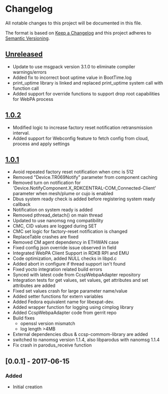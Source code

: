 # Changelog
All notable changes to this project will be documented in this file.

The format is based on [Keep a Changelog](http://keepachangelog.com/en/1.0.0/)
and this project adheres to [Semantic Versioning](http://semver.org/spec/v2.0.0.html).

## [Unreleased]
- Update to use msgpack version 3.1.0 to eliminate compiler warnings/errors
- Added fix to incorrect boot uptime value in BootTime.log
- print_uptime library is linked and replaced print_uptime system call with function call
- Added support for override functions to support drop root capabilities for WebPA process

## [1.0.2]

- Modified logic to increase factory reset notification retransmission interval.  
- Added support for Webconfig feature to fetch config from cloud, process and apply settings

## [1.0.1]

- Avoid repeated factory reset notification when cmc is 512
- Removed "Device.TR069Notify" parameter from component caching
- Removed turn on notification for 'Device.NotifyComponent.X_RDKCENTRAL-COM_Connected-Client' parameter when mesh/plume or cujo is enabled
- Dbus system ready check is added before registering system ready callback
- Notification on system ready is added
- Removed pthread_detach() on main thread
- Updated to use nanomsg nng compatibility
- CMC, CID values are logged during SET
- CMC set logic for factory-reset notification is changed
- ReplaceTable crashes are fixed
- Removed CM agent dependency in ETHWAN case
- Fixed config json override issue observed in field
- Integrated WebPA Client Support in RDKB RPI and EMU 
- Code optimization, added NULL checks in libpd.c
- Added abort in configure if thread support isn't found 
- Fixed yocto integration related build errors
- Synced with latest code from CcspWebpaAdapter repository
- Integration tests for get values, set values, get attributes and set attributes are added
- Fixed set values crash for large parameter name/value
- Added setter functions for extern variables
- Added Fedora equivalent name for libexpat-dev.
- Added wrapper function for logging using cimplog library
- Added CcspWebpaAdapter code from gerrit repo
- Build fixes
    - openssl version mismatch 
    - log length >4MB
- External dependencies dbus & ccsp-commom-library are added
- switched to nanomsg version 1.1.4, also libparodus with nanomsg 1.1.4
- Fix crash in parodus_receive function

## [0.0.1] - 2017-06-15
### Added
- Initial creation

[Unreleased]: https://github.com/xmidt-org/parodus2ccsp/compare/1.0.2...HEAD
[1.0.2]: https://github.com/xmidt-org/parodus2ccsp/compare/1.0.1...1.0.2
[1.0.1]: https://github.com/xmidt-org/parodus2ccsp/compare/1.0.0...1.0.1
[1.0.0]: https://github.com/xmidt-org/parodus2ccsp/compare/953ff88c5ad415ca486fe06164e794efa8021c5d...1.0.0
